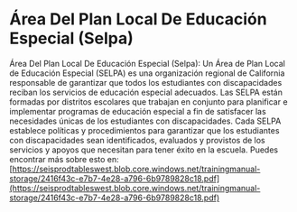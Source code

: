 # Área Del Plan Local De Educación Especial (Selpa)
Área Del Plan Local De Educación Especial (Selpa): Un Área de Plan Local de Educación Especial (SELPA) es una organización regional de California responsable de garantizar que todos los estudiantes con discapacidades reciban los servicios de educación especial adecuados. Las SELPA están formadas por distritos escolares que trabajan en conjunto para planificar e implementar programas de educación especial a fin de satisfacer las necesidades únicas de los estudiantes con discapacidades. Cada SELPA establece políticas y procedimientos para garantizar que los estudiantes con discapacidades sean identificados, evaluados y provistos de los servicios y apoyos que necesitan para tener éxito en la escuela.
Puedes encontrar más sobre esto en: [https://seisprodtableswest.blob.core.windows.net/trainingmanual-storage/2416f43c-e7b7-4e28-a796-6b9789828c18.pdf](https://seisprodtableswest.blob.core.windows.net/trainingmanual-storage/2416f43c-e7b7-4e28-a796-6b9789828c18.pdf)